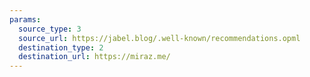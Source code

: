```yaml
---
params:
  source_type: 3
  source_url: https://jabel.blog/.well-known/recommendations.opml
  destination_type: 2
  destination_url: https://miraz.me/
---
```

